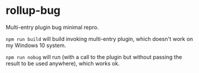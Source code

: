 # rollup-bug
Multi-entry plugin bug minimal repro.

`npm run build` will build invoking multi-entry plugin, which doesn't work on my Windows 10 system.

`npm run nobug` will run (with a call to the plugin but without passing the result to be used anywhere), which works ok.
